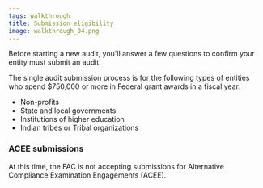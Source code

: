 ```yaml
---
tags: walkthrough
title: Submission eligibility
image: walkthrough_04.png
---
```


Before starting a new audit, you'll answer a few questions to confirm your entity must submit an audit.

The single audit submission process is for the following types of entities who spend $750,000 or more in Federal grant awards in a fiscal year:
* Non-profits
* State and local governments
* Institutions of higher education
* Indian tribes or Tribal organizations

### ACEE submissions

At this time, the FAC is not accepting submissions for Alternative Compliance Examination Engagements (ACEE).